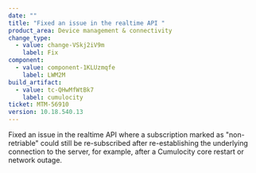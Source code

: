 ```yaml
---
date: ""
title: "Fixed an issue in the realtime API "
product_area: Device management & connectivity
change_type:
  - value: change-VSkj2iV9m
    label: Fix
component:
  - value: component-1KLUzmqfe
    label: LWM2M
build_artifact:
  - value: tc-QHwMfWtBk7
    label: cumulocity
ticket: MTM-56910
version: 10.18.540.13
---
```

Fixed an issue in the realtime API where a subscription marked as "non-retriable" could still be re-subscribed after re-establishing the underlying connection to the server, for example, after a Cumulocity core restart or network outage.
